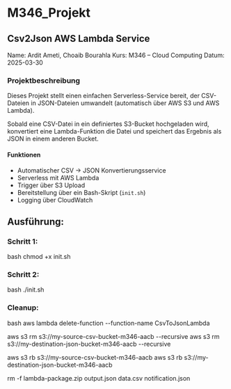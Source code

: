 # M346_Projekt

## Csv2Json AWS Lambda Service

Name: Ardit Ameti, Choaib Bourahla
Kurs: M346 – Cloud Computing
Datum: 2025-03-30

### Projektbeschreibung

Dieses Projekt stellt einen einfachen Serverless-Service bereit, der CSV-Dateien in JSON-Dateien umwandelt (automatisch über AWS S3 und AWS Lambda).

Sobald eine CSV-Datei in ein definiertes S3-Bucket hochgeladen wird, konvertiert eine Lambda-Funktion die Datei und speichert das Ergebnis als JSON in einem anderen Bucket.

#### Funktionen

- Automatischer CSV → JSON Konvertierungsservice
- Serverless mit AWS Lambda
- Trigger über S3 Upload
- Bereitstellung über ein Bash-Skript (`init.sh`)
- Logging über CloudWatch


## Ausführung:

### Schritt 1: 
bash
chmod +x init.sh

### Schritt 2: 
bash
./init.sh

### Cleanup: 
bash
aws lambda delete-function --function-name CsvToJsonLambda

aws s3 rm s3://my-source-csv-bucket-m346-aacb --recursive
aws s3 rm s3://my-destination-json-bucket-m346-aacb --recursive

aws s3 rb s3://my-source-csv-bucket-m346-aacb
aws s3 rb s3://my-destination-json-bucket-m346-aacb

rm -f lambda-package.zip output.json data.csv notification.json

